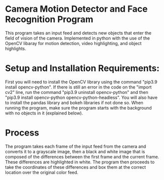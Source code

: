 # Camera Motion Detector and Face Recognition Program
This program takes an input feed and detects new objects that enter the field of vision of the camera. Implemented in python with the use of the OpenCV libaray for motion detection, video highlighting, and object highlights. 

# Setup and Installation Requirements:
First you will need to install the OpenCV library using the command "pip3.9 install opencv-python". If there is still an error in the code on the "import cv2" line, run the command "pip3.9 uninstall opencv-python" and then "pip3.9 install opencv-python opencv-python-headless". You will also have to install the pandas library and bokeh libraries if not done so. When running the program, make sure the program starts with the background with no objects in it (explained below).

# Process
The program takes each frame of the input feed from the camera and converts it to a grayscale image, then a black and white image that is composed of the differences between the first frame and the current frame. These differences are highlighted in white. The program then proceeds to take the coordinates of these differences and box them at the correct location over the original color feed. 
